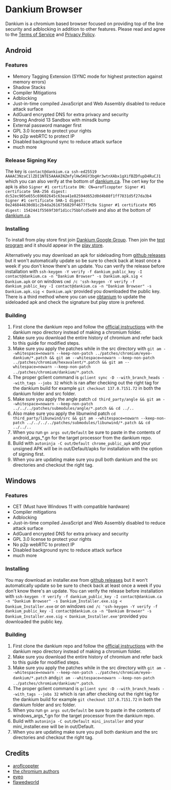 # Dankium Browser
Dankium is a chromium based browser focused on providing top of the line security and adblocking in addition to other features.
Please read and agree to the [Terms of Service](https://dankium.ca/tos.html) and [Privacy Policy](https://dankium.ca/privacy.html).

## Android

### Features
* Memory Tagging Extension (SYNC mode for highest protection against memory errors)
* Shadow Stacks
* Compiler Mitigations
* Adblocking
* Just-in-time compiled JavaScript and Web Assembly disabled to reduce attack surface
* AdGuard encrypted DNS for extra privacy and security
* Strong Android 13 Sandbox with minsdk bump
* External password manager first
* GPL 3.0 license to protect your rights
* No p2p webRTC to protect IP
* Disabled background sync to reduce attack surface
* much more

### Release Signing Key
The key is `contact@dankium.ca ssh-ed25519 AAAAC3NzaC1lZDI1NTE5AAAAINZmfylHw5KGY3bgHr3wtnXAbx1gXifBZDfupD4RuCJ1` which you can also verify at the bottom of [dankium.ca](https://dankium.ca). The cert key for the apk is also `Signer #1 certificate DN: CN=aroflcoppter
Signer #1 certificate SHA-256 digest: dc52ec905e655c69602645c63ea41e82594d652d0d4b88f1ff7831d5f27da3b4
Signer #1 certificate SHA-1 digest: 0e246844630d81c2b4da2616756829f4677f5c9a
Signer #1 certificate MD5 digest: 1542441f5569f30f1d1cc75bbfcd5e09` and also at the bottom of [dankium.ca](https://dankium.ca).


### Installing

To install from play store first join [Dankium Google Group](https://groups.google.com/g/dankium/).
Then join the [test program](https://play.google.com/apps/testing/app.dankium.browser) and it should appear in the [play store](https://play.google.com/store/apps/details?id=app.dankium.browser).

Alternatively you may download an apk for sideloading from [github releases](https://github.com/aroflcoppter/dankium/releases) but it won't automatically update so be sure to check back at least once a week if you don't know there's an update.
You can verify the release before installation with `ssh-keygen -Y verify -f dankium_public_key -I contact@dankium.ca -n "Dankium Browser" -s Dankium.apk.sig < Dankium.apk` or on windows `cmd /c 'ssh-keygen -Y verify -f dankium_public_key -I contact@dankium.ca -n "Dankium Browser" -s Dankium.apk.sig < Dankium.apk'`provided you downloaded the public key.
There is a third method where you can use [obtanium](https://github.com/ImranR98/Obtainium) to update the sideloaded apk and check the signature but play store is prefered. 

### Building

1. First clone the dankium repo and follow the [official instructions](https://chromium.googlesource.com/chromium/src/+/HEAD/docs/android_build_instructions.md) with the dankium repo directory instead of making a chromium folder.
2. Make sure you download the entire history of chromium and refer back to this guide for modified steps.
3. Make sure you apply the patches while in the src directory with `git am --whitespace=nowarn --keep-non-patch ../patches/chromium/eyeo-dankium/*.patch && git am --whitespace=nowarn --keep-non-patch ../patches/chromium/hexavalent/*.patch && git am --whitespace=nowarn --keep-non-patch ../patches/chromium/dankium/*.patch`.
4. The proper gclient command is `gclient sync -D --with_branch_heads --with_tags --jobs 32` which is ran after checking out the right tag for the dankium build for example `git checkout 137.0.7151.72` in both the dankium folder and src folder.
5. Make sure you apply the angle patch `cd third_party/angle && git am --whitespace=nowarn --keep-non-patch ../../../patches/submodules/angle/*.patch && cd ../..`
6. Also make sure you apply the libunwind patch `cd third_party/libunwind/src && git am --whitespace=nowarn --keep-non-patch ../../../../patches/submodules/libunwind/*.patch && cd ../../..`
7. When you run `gn args out/Default` be sure to paste in the contents of android_args_*.gn for the target processor from the dankium repo.
8. Build with `autoninja -C out/Default chrome_public_apk` and your unsigned APK will be in out/Default/apks for installation with the option of signing first.
9. When you are updating make sure you pull both dankium and the src directories and checkout the right tag.

## Windows

### Features
* CET (Must have Windows 11 with compatible hardware)
* Compiler mitigations
* Adblocking
* Just-in-time compiled JavaScript and Web Assembly disabled to reduce attack surface
* AdGuard encrypted DNS for extra privacy and security
* GPL 3.0 license to protect your rights
* No p2p webRTC to protect IP
* Disabled background sync to reduce attack surface
* much more

### Installing

You may download an installer.exe from [github releases](https://github.com/aroflcoppter/dankium/releases) but it won't automatically update so be sure to check back at least once a week if you don't know there's an update.
You can verify the release before installation with `ssh-keygen -Y verify -f dankium_public_key -I contact@dankium.ca -n "Dankium Browser" -s Dankium_Installer.exe.sig < Dankium_Installer.exe` or on windows `cmd /c 'ssh-keygen -Y verify -f dankium_public_key -I contact@dankium.ca -n "Dankium Browser" -s Dankium_Installer.exe.sig < Dankium_Installer.exe'`provided you downloaded the public key.

### Building

1. First clone the dankium repo and follow the [official instructions](https://chromium.googlesource.com/chromium/src/+/HEAD/docs/windows_build_instructions.md) with the dankium repo directory instead of making a chromium folder.
2. Make sure you download the entire history of chromium and refer back to this guide for modified steps.
3. Make sure you apply the patches while in the src directory with `git am --whitespace=nowarn --keep-non-patch ../patches/chromium/eyeo-dankium/*.patch` and`git am --whitespace=nowarn --keep-non-patch ../patches/chromium/dankium/*.patch`.
4. The proper gclient command is `gclient sync -D --with_branch_heads --with_tags --jobs 32` which is ran after checking out the right tag for the dankium build for example `git checkout 137.0.7151.72` in both the dankium folder and src folder.
5. When you run `gn args out/Default` be sure to paste in the contents of windows_args_*.gn for the target processor from the dankium repo.
6. Build with `autoninja -C out/Default mini_installer` and your mini_installer.exe will be in out/Default.
7. When you are updating make sure you pull both dankium and the src directories and checkout the right tag.

## Credits
* [aroflcoppter](https://github.com/aroflcoppter/dankium/blob/main/LICENSE)
* [the chromium authors](https://chromium.googlesource.com/chromium/src/+/HEAD/LICENSE)
* [eyeo](http://github.com/aroflcoppter/dankium/blob/main/patches/chromium/eyeo-dankium/LICENSE)
* [flawedworld](https://github.com/aroflcoppter/dankium/blob/main/patches/chromium/hexavalent/LICENCE)
